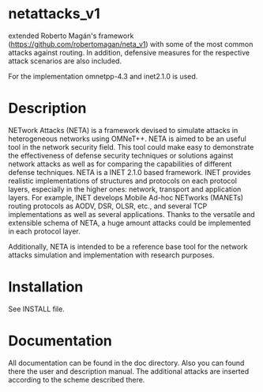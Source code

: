 # netattacks_v1
extended Roberto Magán's framework (https://github.com/robertomagan/neta_v1) with some of the most common attacks against routing.
In addition, defensive measures for the respective attack scenarios are also included.

For the implementation omnetpp-4.3 and inet2.1.0 is used.

Description
===================
NETwork Attacks (NETA) is a framework devised to simulate attacks in 
heterogeneous networks using OMNeT++. NETA is aimed to be an useful 
tool in the network security field. This tool could make easy to 
demonstrate the effectiveness of defense security techniques or 
solutions against network attacks as well as for comparing the 
capabilities of different defense techniques. NETA is a 
INET 2.1.0 based framework. INET provides realistic implementations 
of structures and protocols on each protocol layers, especially 
in the higher ones: network, transport and application layers. For example, 
INET develops Mobile Ad-hoc NETworks (MANETs) routing protocols as AODV, 
DSR, OLSR, etc., and several TCP implementations as well as several 
applications. Thanks to the versatile and extensible schema of NETA, 
a huge amount attacks could be implemented in each protocol layer.
 
Additionally,  NETA is intended to be a reference base tool for 
the network attacks simulation and implementation with research 
purposes. 

Installation
============
See INSTALL file.

Documentation
==============
All documentation can be found in the doc directory. Also you can found there
the user and description manual. The additional attacks are inserted according to the scheme described there.
